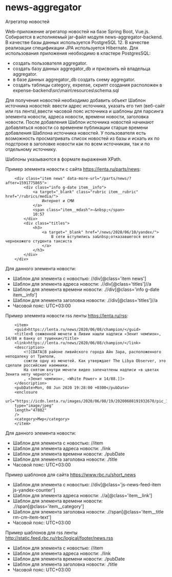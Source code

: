 # news-aggregator
Агрегатор новостей

Web-приложение агрегатор новостей на базе Spring Boot, Vue.js. Собирается в исполняемый jar-файл модуля news-aggregator-backend.
В качестве базы данных используется PostgreSQL 12. В качестве реализации спецификации JPA используется Hibernate.
Для использования приложения необходимо в кластере PostgresSQL:
- создать пользователя aggregator.
- создать базу данных aggregator_db и присвоить ей владельца aggregator.
- в базе данных aggregator_db создать схему aggregator.
- создать таблицы category, expense, скрипт создания расположен в expense-backend\src\main\resources\schema.sql

Для получения новостей необходимо добавить объект Шаблон источника новостей: ввести адрес источника, указать его тип
(веб-сайт или rss лента),ввести часовой пояс источника и шаблоны для парсинга элемента новости, адреса новости,
 времени новости, заголовка новости. После добавления Шаблон источника новостей начинают добавляться новости со временем 
 публикации старше времени добавления Шаблона источника новостей.
У пользователя есть возможность просматривать список новостей из базы и искать их по подстроке в заголовке новости
как по всем источникам, так и по отдельному источнику. 

Шаблоны указываются в формате выражения XPath.

Пример элемента новости с сайта https://lenta.ru/parts/news:
```
	<div class="item news" data-more-url="/parts/news/?after=1591775865">
		<div class="info g-date item__info">
			<a target="_blank" class="rubric item__rubric"	href="/rubrics/media/">
				Интернет и СМИ
			</a>
			<span class="item__mdash">—&nbsp;</span>
			10:57
		</div>
		<div class="titles">
			<h3>
				<a target="_blank" href="/news/2020/06/10/yandex/">
					В сети вступились за&nbsp;отказавшегося везти чернокожего студента таксиста
				</a>
			</h3>
		</div>
	</div>
```
Для данного элемента новости:
- Шаблон для элемента с новостью: //div[@class='item news']
- Шаблон для элемента адреса новости: .//div[@class='titles']//a
- Шаблон для элемента времени новости: .//div[@class='info g-date item__info']
- Шаблон для элемента заголовка новости: .//div[@class='titles']//a
- Часовой пояс: UTC+03:00


Пример элемента новости rss ленты https://lenta.ru/rss:
```
	<item>
	<guid>https://lenta.ru/news/2020/06/08/champion/</guid>
	<title>В сожженной мечети в Ливии нашли надписи «Зенит чемпион», 14/88 и банку от тушенки</title>
	<link>https://lenta.ru/news/2020/06/08/champion/</link>
	<description>
		<![CDATA[В районе ливийского города Айн Зара, расположенного неподалеку от Триполи,
		сожгли одну из мечетей. Как утверждает The Libya Observer, это сделали российские наемники.
		На снятом внутри мечети видео запечатлены надписи «в цветах Зенита нету черного!»
		, «Зенит чемпион», «White Power» и 14/88.]]>
	</description>
	<pubDate>Mon, 08 Jun 2020 19:28:00 +0300</pubDate>
	<enclosure
	url="https://icdn.lenta.ru/images/2020/06/08/19/20200608191932670/pic_1947551a8e9e3121bb7d8b96bf20aaec.jpg"
	type="image/jpeg"
	length="47802"
	/>
	<category>Мир</category>
	</item>
```

Для данного элемента новости:
- Шаблон для элемента с новостью: //item
- Шаблон для элемента адреса новости: ./link
- Шаблон для элемента времени новости: ./pubDate
- Шаблон для элемента заголовка новости: ./title
- Часовой пояс: UTC+03:00


Пример шаблонов для сайта https://www.rbc.ru/short_news
- Шаблон для элемента с новостью: //div[@class='js-news-feed-item js-yandex-counter']
- Шаблон для элемента адреса новости: .//a[@class='item__link']
- Шаблон для элемента времени новости: .//span[@class='item__category']
- Шаблон для элемента заголовка новости: .//span[@class='item__title rm-cm-item-text']
- Часовой пояс: UTC+03:00

Пример шаблонов для rss ленты http://static.feed.rbc.ru/rbc/logical/footer/news.rss 
- Шаблон для элемента с новостью: //item
- Шаблон для элемента адреса новости: ./link
- Шаблон для элемента времени новости: ./pubDate
- Шаблон для элемента заголовка новости: ./title
- Часовой пояс: UTC+03:00